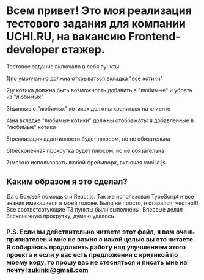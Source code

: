 # Всем привет! Это моя реализация тестового задания для компании UCHI.RU, на вакансию Frontend-developer стажер.

Тестовое задание включало в себя пункты:

1)по умолчанию должна открываться вкладка "все котики"

2)у котика должна быть возможность добавить в "любимые" и убрать из "любимых"

3)данные о "любимых" котиках должны храниться на клиенте

4)на вкладке "любимые котики" должны отображаться добавленные в "любимые" котики

5)реализация адаптивности будет плюсом, но не обязательна

6)бесконечная прокрутка будет плюсом, но не обязательна

7)можно использовать любой фреймворк, включая vanilla.js

## Каким образом я это сделал?

Да с Божъей помощью и React.js. Так же использовал TypeScript и все знания имеющиеся в моей голове. Было не просто, я старался, честно!!!
Все соответсвтующие ТЗ пункты были выполнены. Впервые делал бесконечную прокрутку, думаю удалось

### P.S. Если вы действительно читаете этот файл, я вам очень признателен и мне не важно с какой целью вы это читаете. Я собираюсь продолжить работу над улучшением этого проекта и если у вас есть предложения с критикой по моему коду, то прошу вас не стесняться и писать мне на почту lzukinki@gmail.com
